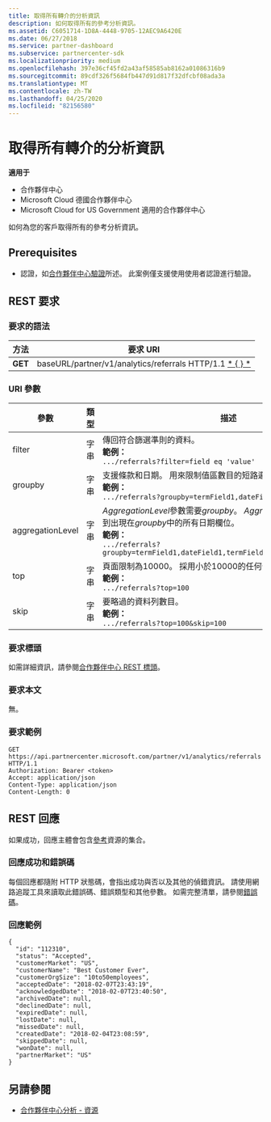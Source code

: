 ```yaml
---
title: 取得所有轉介的分析資訊
description: 如何取得所有的參考分析資訊。
ms.assetid: C6051714-1D8A-4448-9705-12AEC9A6420E
ms.date: 06/27/2018
ms.service: partner-dashboard
ms.subservice: partnercenter-sdk
ms.localizationpriority: medium
ms.openlocfilehash: 397e36cf45fd2a43af58585ab8162a01086316b9
ms.sourcegitcommit: 89cdf326f5684fb447d91d817f32dfcbf08ada3a
ms.translationtype: MT
ms.contentlocale: zh-TW
ms.lasthandoff: 04/25/2020
ms.locfileid: "82156580"
---
```

# <a name="get-all-referrals-analytics-information"></a>取得所有轉介的分析資訊

**適用于**

- 合作夥伴中心
- Microsoft Cloud 德國合作夥伴中心
- Microsoft Cloud for US Government 適用的合作夥伴中心

如何為您的客戶取得所有的參考分析資訊。

## <a name="prerequisites"></a>Prerequisites

- 認證，如[合作夥伴中心驗證](partner-center-authentication.md)所述。 此案例僅支援使用使用者認證進行驗證。

## <a name="rest-request"></a>REST 要求

### <a name="request-syntax"></a>要求的語法

| 方法  | 要求 URI |
|---------|-------------|
| **GET** | baseURL/partner/v1/analytics/referrals HTTP/1.1 [* \{ \} *](partner-center-rest-urls.md) |

### <a name="uri-parameters"></a>URI 參數

| 參數 | 類型 | 描述 |
|-----------|------|-------------|
| filter | 字串 | 傳回符合篩選準則的資料。</br> **範例：**</br>  `.../referrals?filter=field eq 'value'` |
| groupby | 字串 | 支援條款和日期。 用來限制值區數目的短路邏輯。</br> **範例：**</br>  `.../referrals?groupby=termField1,dateField1,termField2` |
| aggregationLevel | 字串 | *AggregationLevel*參數需要*groupby*。 *AggregationLevel*參數會套用到出現在*groupby*中的所有日期欄位。</br> **範例：**</br> `.../referrals?groupby=termField1,dateField1,termField2&aggregationLevel=day` |
| top | 字串 | 頁面限制為10000。 採用小於10000的任何值。</br> **範例：**</br> `.../referrals?top=100`</br> |
| skip | 字串 | 要略過的資料列數目。</br> **範例：**</br>  `.../referrals?top=100&skip=100` |

### <a name="request-headers"></a>要求標頭

如需詳細資訊，請參閱[合作夥伴中心 REST 標頭](headers.md)。

### <a name="request-body"></a>要求本文

無。

### <a name="request-example"></a>要求範例

```http
GET https://api.partnercenter.microsoft.com/partner/v1/analytics/referrals HTTP/1.1
Authorization: Bearer <token>
Accept: application/json
Content-Type: application/json
Content-Length: 0
```

## <a name="rest-response"></a>REST 回應

如果成功，回應主體會包含[參考](partner-center-analytics-resources.md#referrals-resource)資源的集合。

### <a name="response-success-and-error-codes"></a>回應成功和錯誤碼

每個回應都隨附 HTTP 狀態碼，會指出成功與否以及其他的偵錯資訊。 請使用網路追蹤工具來讀取此錯誤碼、錯誤類型和其他參數。 如需完整清單，請參閱[錯誤碼](error-codes.md)。

### <a name="response-example"></a>回應範例

```http
{
  "id": "112310",
  "status": "Accepted",
  "customerMarket": "US",
  "customerName": "Best Customer Ever",
  "customerOrgSize": "10to50employees",
  "acceptedDate": "2018-02-07T23:43:19",
  "acknowledgedDate": "2018-02-07T23:40:50",
  "archivedDate": null,
  "declinedDate": null,
  "expiredDate": null,
  "lostDate": null,
  "missedDate": null,
  "createdDate": "2018-02-04T23:08:59",
  "skippedDate": null,
  "wonDate": null,
  "partnerMarket": "US"
}
```

## <a name="see-also"></a>另請參閱

- [合作夥伴中心分析 - 資源](partner-center-analytics-resources.md)
